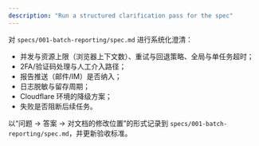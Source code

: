 ```yaml
---
description: "Run a structured clarification pass for the spec"
---
```


对 `specs/001-batch-reporting/spec.md` 进行系统化澄清：
- 并发与资源上限（浏览器上下文数）、重试与回退策略、全局与单任务超时；
- 2FA/验证码处理与人工介入路径；
- 报告推送（邮件/IM）是否纳入；
- 日志脱敏与留存周期；
- Cloudflare 环境的降级方案；
- 失败是否阻断后续任务。

以“问题 → 答案 → 对文档的修改位置”的形式记录到 `specs/001-batch-reporting/spec.md`，并更新验收标准。

